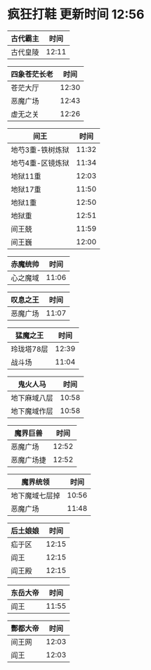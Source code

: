 # 疯狂打鞋 更新时间 12:56

| 古代霸主   | 时间    |
|--------|-------|
| 古代皇陵 | 12:11 |

| 四象苍茫长老   | 时间    |
|--------|-------|
| 苍茫大厅 | 12:30 |
| 恶魔广场 | 12:43 |
| 虚无之关 | 12:26 |

| 间王   | 时间    |
|--------|-------|
| 地芍3重-铁树炼狱 | 11:32 |
| 地芍4重-区镜炼狱 | 11:34 |
| 地狱11重 | 12:03 |
| 地狱17重 | 11:50 |
| 地狱1重 | 12:50 |
| 地狱重 | 12:51 |
| 间王兢 | 11:59 |
| 间王巍 | 12:00 |

| 赤魔统帅   | 时间    |
|--------|-------|
| 心之魔域 | 11:06 |

| 叹息之王   | 时间    |
|--------|-------|
| 恶魔广场 | 11:07 |

| 猛魔之王   | 时间    |
|--------|-------|
| 玲珑塔78层 | 12:39 |
| 战斗场 | 11:04 |

| 鬼火人马   | 时间    |
|--------|-------|
| 地下麻域八层 | 10:58 |
| 地下魔域作层 | 10:58 |

| 魔界巨兽   | 时间    |
|--------|-------|
| 恶魔广场 | 12:52 |
| 恶魔广场捷 | 12:52 |

| 魔界统领   | 时间    |
|--------|-------|
| 地下魔域七层掉 | 10:56 |
| 恶魔广场 | 11:48 |

| 后土娘娘   | 时间    |
|--------|-------|
| 疝于区 | 12:15 |
| 阎王 | 12:15 |
| 阎王殿 | 12:15 |

| 东岳大帝   | 时间    |
|--------|-------|
| 阎王 | 11:55 |

| 酆都大帝   | 时间    |
|--------|-------|
| 间王网 | 12:03 |
| 阎王 | 12:03 |